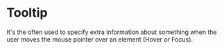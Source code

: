 # Tooltip

It's the often used to specify extra information about something when the user moves the mouse pointer over an element (Hover or Focus).

<Playground />

<Usage />

<Api />

<Examples />

<Example value="default" />

<Example value="placement" />

<Example value="trigger" />
